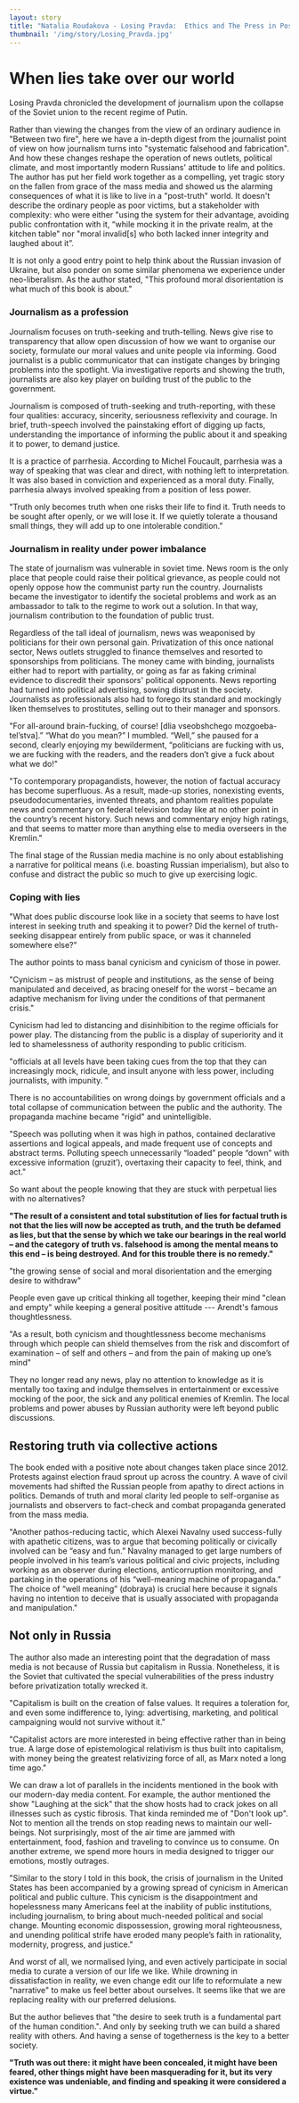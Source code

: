 ```yaml
---
layout: story
title: "Natalia Roudakova - Losing Pravda:  Ethics and The Press in Post-Truth Russia"
thumbnail: '/img/story/Losing_Pravda.jpg'
---
```


When lies take over our world
======

Losing Pravda chronicled the development of journalism upon the collapse of the Soviet union to the recent regime of Putin. 

Rather than viewing the changes from the view of an ordinary audience in "Between two fire", here we have a in-depth digest from the journalist point of view on how journalism turns into "systematic falsehood and fabrication".  And how these changes reshape the operation of news outlets, political climate, and most importantly modern Russians' attitude to life and politics. The author has put her field work together as a compelling, yet tragic story on the fallen from grace of the mass media and showed us the alarming consequences of what it is like to live in a "post-truth" world. It doesn't describe the ordinary people as poor victims, but a stakeholder with complexity: who were either "using the system for their advantage, avoiding public confrontation with it, “while mocking it in the private realm, at the kitchen table" nor "moral invalid[s] who both lacked inner integrity and laughed about it”. 


It is not only a good entry point to help think about the Russian invasion of Ukraine, but also ponder on some similar phenomena we experience under neo-liberalism. As the author stated, "This profound moral disorientation is what much of this book is about."

### Journalism as a profession
Journalism focuses on truth-seeking and truth-telling. News give rise to  transparency that allow open discussion of how we want to organise our society, formulate our moral values and unite people via informing. Good journalist is a public communicator that can instigate changes by bringing problems into the spotlight. Via investigative reports and showing the truth, journalists are also key player on building trust of the public to the government.

Journalism is composed of truth-seeking and truth-reporting, with these four qualities: accuracy, sincerity, seriousness reflexivity and courage. In brief, truth-speech involved the painstaking effort of digging up facts, understanding the importance of informing the public about it and speaking it to power, to demand justice.

It is a practice of parrhesia. According to  Michel Foucault, parrhesia was a way of speaking that was clear and direct, with nothing left to interpretation. It was also based in conviction and experienced as a moral duty. Finally, parrhesia always involved speaking from a position of less power.


"Truth only becomes truth when one risks their life to find it. Truth needs to be sought after openly, or we will lose it. If we quietly tolerate a thousand small things, they will add up to one intolerable condition."

### Journalism in reality under power imbalance 
The state of journalism was vulnerable in soviet time. News room is the only place that people could raise their political grievance, as people could not openly oppose how the communist party run the country. Journalists became the investigator to identify the societal problems and work as an ambassador to talk to the regime to work out a solution. In that way, journalism contribution to the foundation of public trust.


Regardless of the tall ideal of journalism, news was weaponised by politicians for their own personal gain. Privatization of this once national sector, News outlets struggled to finance themselves and resorted to sponsorships from politicians. The money came with binding, journalists either had to report with partiality, or going as far as faking criminal evidence to discredit their sponsors' political opponents. News reporting had turned into political advertising, sowing distrust in the society. Journalists as professionals also had to forego its standard and mockingly liken themselves to prostitutes, selling out to their manager and sponsors.


"For all-around brain-fucking, of course! [dlia vseobshchego mozgoeba-tel’stva].” “What do you mean?” I mumbled. “Well,” she paused for a second, clearly enjoying my bewilderment, “politicians are fucking with us, we are fucking with the readers, and the readers don’t give a fuck about what we do!"


"To contemporary propagandists, however, the notion of factual accuracy has become superfluous. As a result, made-up stories, nonexisting events, pseudodocumentaries, invented threats, and phantom realities populate news and commentary on federal television today like at no other point in the country’s recent history. Such news and commentary enjoy high ratings, and that seems to matter more than anything else to media overseers in the Kremlin."


The final stage of the Russian media machine is no only about establishing a narrative for political means (i.e. boasting Russian imperialism), but also to confuse and distract the public so much to give up exercising logic.

### Coping with lies

"What does public discourse look like in a society that seems to have lost interest in seeking truth and speaking it to power? Did the kernel of truth-seeking disappear entirely from public space, or was it channeled somewhere else?"


The author points to mass banal cynicism and cynicism of those in power. 

"Cynicism – as mistrust of people and institutions, as the sense of being manipulated and deceived, as bracing oneself for the worst – became an adaptive mechanism for living under the conditions of that permanent crisis."


Cynicism had led to distancing and disinhibition to the regime officials for power play. The distancing from the public is a display of superiority and it led to shamelessness of authority responding to public criticism. 


"officials at all levels have been taking cues from the top that they can increasingly mock, ridicule, and insult anyone with less power, including journalists, with impunity. "


There is no accountabilities on wrong doings by government officials and a total collapse of communication between the public and the authority. The propaganda machine became "rigid" and unintelligible. 


"Speech was polluting when it was high in pathos, contained declarative assertions and logical appeals, and made frequent use of concepts and abstract terms. Polluting speech unnecessarily “loaded” people “down” with excessive information (gruzit’), overtaxing their capacity to feel, think, and act."


So want about the people knowing that they are stuck with perpetual lies with no alternatives? 

**"The result of a consistent and total substitution of lies for factual truth is not that the lies will now be accepted as truth, and the truth be defamed as lies, but that the sense by which we take our bearings in the real world – and the category of truth vs. falsehood is among the mental means to this end – is being destroyed. And for this trouble there is no remedy."**


"the growing sense of social and moral disorientation and the emerging desire to withdraw"


People even gave up critical thinking all together, keeping their mind "clean and empty" while keeping a general positive attitude --- Arendt's famous thoughtlessness. 


"As a result, both cynicism and thoughtlessness become mechanisms through which people can shield themselves from the risk and discomfort of examination – of self and others – and from the pain of making up one’s mind"


They no longer read any news, play no attention to knowledge as it is mentally too taxing and indulge themselves in entertainment or excessive mocking of the poor, the sick and any political enemies of Kremlin. The local problems and power abuses by Russian authority were left beyond public discussions. 

## Restoring truth via collective actions

The book ended with a positive note about changes taken place since 2012. Protests against election fraud sprout up across the country. A wave of civil movements had shifted the Russian people from apathy to direct actions in politics. Demands of truth and moral clarity led people to self-organise as journalists and observers to fact-check and combat propaganda generated from the mass media.


"Another pathos-reducing tactic, which Alexei Navalny used success-fully with apathetic citizens, was to argue that becoming politically or civically involved can be “easy and fun.” Navalny managed to get large numbers of people involved in his team’s various political and civic projects, including working as an observer during elections, anticorruption monitoring, and partaking in the operations of his “well-meaning machine of propaganda.” The choice of “well meaning” (dobraya) is crucial here because it signals having no intention to deceive that is usually associated with propaganda and manipulation."

## Not only in Russia

The author also made an interesting point that the degradation of mass media is not because of Russia but capitalism in Russia. Nonetheless, it is the Soviet that cultivated the special vulnerabilities of the press industry before privatization totally wrecked it. 


"Capitalism is built on the creation of false values. It requires a toleration for, and even some indifference to, lying: advertising, marketing, and political campaigning would not survive without it."


"Capitalist actors are more interested in being effective rather than in being true. A large dose of epistemological relativism is thus built into capitalism, with money being the greatest relativizing force of all, as Marx noted a long time ago."


We can draw a lot of parallels in the incidents mentioned in the book with our modern-day media content. For example, the author mentioned the show "Laughing at the sick" that the show hosts had to crack jokes on all illnesses such as cystic fibrosis. That kinda reminded me of "Don't look up". Not to mention all the trends on stop reading news to maintain our well-beings. Not surprisingly, most of the air time are jammed with entertainment, food, fashion and traveling to convince us to consume. On another extreme, we spend more hours in media designed to trigger our emotions, mostly outrages.  


"Similar to the story I told in this book, the crisis of journalism in the United States has been accompanied by a growing spread of cynicism in American political and public culture. This cynicism is the disappointment and hopelessness many Americans feel at the inability of public institutions, including journalism, to bring about much-needed political and social change. Mounting economic dispossession, growing moral righteousness, and unending political strife have eroded many people’s faith in rationality, modernity, progress, and justice."


And worst of all, we normalised lying, and even actively participate in social media to curate a version of our life we like. While drowning in dissatisfaction in reality, we even change edit our life to reformulate a new "narrative" to make us feel better about ourselves. It seems like that we are replacing reality with our preferred delusions. 


But the author believes that "the desire to seek truth is a fundamental part of the human condition.". And only by seeking truth we can build a shared reality with others. And having a sense of togetherness is the key to a better society.


**"Truth was out there: it might have been concealed, it might have been feared, other things might have been masquerading for it, but its very existence was undeniable, and finding and speaking it were considered a virtue."**
